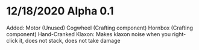 # 12/18/2020 Alpha 0.1
Added:
Motor (Unused)
Cogwheel (Crafting component)
Hornbox (Crafting component)
Hand-Cranked Klaxon:
  Makes klaxon noise when you right-click it, does not stack, does not take damage
